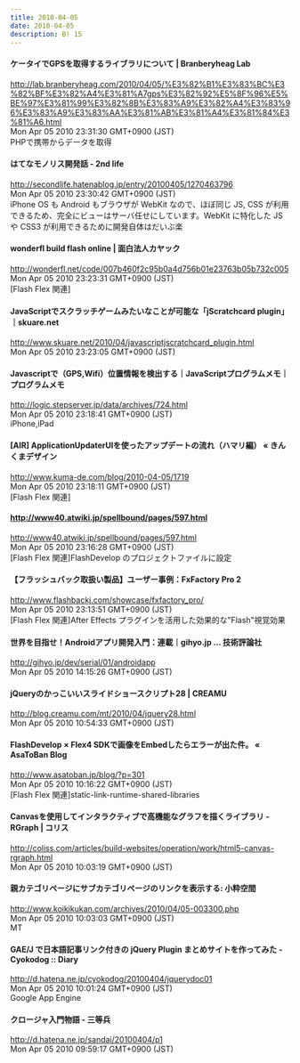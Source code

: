 ```yaml
---
title: 2010-04-05
date: 2010-04-05
description: B! 15
---
```


#### ケータイでGPSを取得するライブラリについて | Branberyheag Lab
http://lab.branberyheag.com/2010/04/05/%E3%82%B1%E3%83%BC%E3%82%BF%E3%82%A4%E3%81%A7gps%E3%82%92%E5%8F%96%E5%BE%97%E3%81%99%E3%82%8B%E3%83%A9%E3%82%A4%E3%83%96%E3%83%A9%E3%83%AA%E3%81%AB%E3%81%A4%E3%81%84%E3%81%A6.html<br>
Mon Apr 05 2010 23:31:30 GMT+0900 (JST)<br>
PHPで携帯からデータを取得


#### はてなモノリス開発話 - 2nd life
http://secondlife.hatenablog.jp/entry/20100405/1270463796<br>
Mon Apr 05 2010 23:30:42 GMT+0900 (JST)<br>
iPhone OS も Android もブラウザが WebKit なので、ほぼ同じ JS, CSS が利用できるため、完全にビューはサーバ任せにしています。WebKit に特化した JS や CSS3 が利用できるために開発自体はだいぶ楽


#### wonderfl build flash online | 面白法人カヤック
http://wonderfl.net/code/007b460f2c95b0a4d756b01e23763b05b732c005<br>
Mon Apr 05 2010 23:23:31 GMT+0900 (JST)<br>
[Flash Flex 関連]


#### JavaScriptでスクラッチゲームみたいなことが可能な「jScratchcard plugin」｜skuare.net
http://www.skuare.net/2010/04/javascriptjscratchcard_plugin.html<br>
Mon Apr 05 2010 23:23:05 GMT+0900 (JST)<br>


#### Javascriptで（GPS,Wifi）位置情報を検出する｜JavaScriptプログラムメモ｜プログラムメモ
http://logic.stepserver.jp/data/archives/724.html<br>
Mon Apr 05 2010 23:18:41 GMT+0900 (JST)<br>
iPhone,iPad


#### [AIR] ApplicationUpdaterUIを使ったアップデートの流れ（ハマリ編） « きんくまデザイン
http://www.kuma-de.com/blog/2010-04-05/1719<br>
Mon Apr 05 2010 23:18:11 GMT+0900 (JST)<br>
[Flash Flex 関連]


#### http://www40.atwiki.jp/spellbound/pages/597.html
http://www40.atwiki.jp/spellbound/pages/597.html<br>
Mon Apr 05 2010 23:16:28 GMT+0900 (JST)<br>
[Flash Flex 関連]FlashDevelop のプロジェクトファイルに設定


#### 【フラッシュバック取扱い製品】ユーザー事例：FxFactory Pro 2
http://www.flashbackj.com/showcase/fxfactory_pro/<br>
Mon Apr 05 2010 23:13:51 GMT+0900 (JST)<br>
[Flash Flex 関連]After Effects プラグインを活用した効果的な"Flash"視覚効果


#### 世界を目指せ！Androidアプリ開発入門：連載｜gihyo.jp … 技術評論社
http://gihyo.jp/dev/serial/01/androidapp<br>
Mon Apr 05 2010 14:15:26 GMT+0900 (JST)<br>


#### jQueryのかっこいいスライドショースクリプト28 | CREAMU
http://blog.creamu.com/mt/2010/04/jquery28.html<br>
Mon Apr 05 2010 10:54:33 GMT+0900 (JST)<br>


#### FlashDevelop × Flex4 SDKで画像をEmbedしたらエラーが出た件。 « AsaToBan Blog
http://www.asatoban.jp/blog/?p=301<br>
Mon Apr 05 2010 10:16:22 GMT+0900 (JST)<br>
[Flash Flex 関連]static-link-runtime-shared-libraries


####   Canvasを使用してインタラクティブで高機能なグラフを描くライブラリ -RGraph | コリス
http://coliss.com/articles/build-websites/operation/work/html5-canvas-rgraph.html<br>
Mon Apr 05 2010 10:03:19 GMT+0900 (JST)<br>


#### 親カテゴリページにサブカテゴリページのリンクを表示する: 小粋空間
http://www.koikikukan.com/archives/2010/04/05-003300.php<br>
Mon Apr 05 2010 10:03:03 GMT+0900 (JST)<br>
MT


#### GAE/J で日本語記事リンク付きの jQuery Plugin まとめサイトを作ってみた - Cyokodog :: Diary
http://d.hatena.ne.jp/cyokodog/20100404/jquerydoc01<br>
Mon Apr 05 2010 10:01:24 GMT+0900 (JST)<br>
Google App Engine


#### クロージャ入門物語 - 三等兵
http://d.hatena.ne.jp/sandai/20100404/p1<br>
Mon Apr 05 2010 09:59:17 GMT+0900 (JST)<br>


